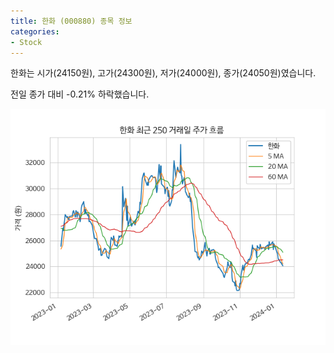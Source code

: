 ```yaml
---
title: 한화 (000880) 종목 정보
categories:
- Stock
---
```


한화는 시가(24150원), 고가(24300원), 저가(24000원), 종가(24050원)였습니다.

전일 종가 대비 -0.21% 하락했습니다.

<!-- more -->

![000880](/assets/images/stock/000880.png)